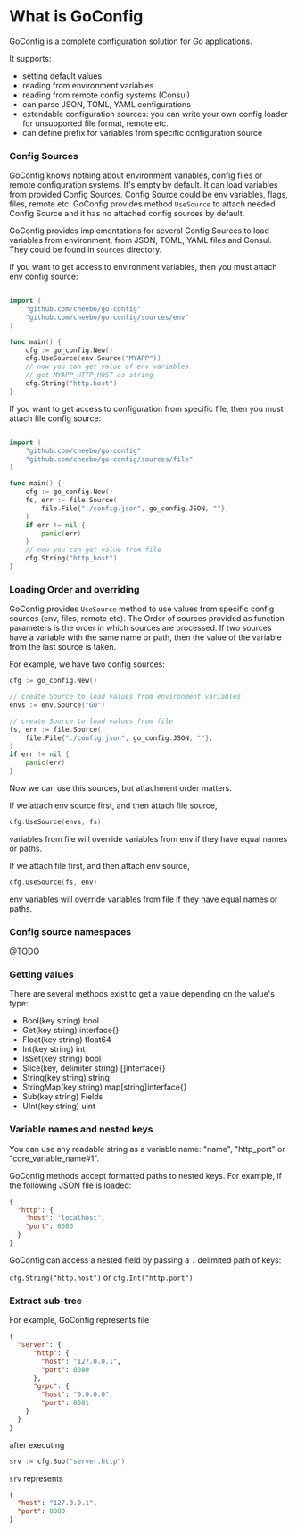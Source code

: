 # What is GoConfig

GoConfig is a complete configuration solution for Go applications.

It supports:
- setting default values
- reading from environment variables
- reading from remote config systems (Consul)
- can parse JSON, TOML, YAML configurations
- extendable configuration sources: you can write your own config loader for unsupported file format, remote etc.
- can define prefix for variables from specific configuration source

### Config Sources
GoConfig knows nothing about environment variables, config files or remote configuration systems.
It's empty by default. 
It can load variables from provided Config Sources. 
Config Source could be env variables, flags, files, remote etc.
GoConfig provides method `UseSource` to attach needed Config Source and
it has no attached config sources by default.

GoConfig provides implementations for several Config Sources to load variables from environment, from JSON, 
TOML, YAML files and Consul. 
They could be found in `sources` directory.

If you want to get access to environment variables, then you must attach env config source:
```go

import (
	"github.com/cheebo/go-config"
	"github.com/cheebo/go-config/sources/env"
)

func main() {
	cfg := go_config.New()
	cfg.UseSource(env.Source("MYAPP"))
	// now you can get value of env variables
	// get MYAPP_HTTP_HOST as string
	cfg.String("http.host")
}
```

If you want to get access to configuration from specific file, then you must attach file config source:

```go

import (
	"github.com/cheebo/go-config"
	"github.com/cheebo/go-config/sources/file"
)

func main() {
    cfg := go_config.New()
    fs, err := file.Source(
        file.File{"./config.json", go_config.JSON, ""},
    )
    if err != nil {
        panic(err)
    }
    // now you can get value from file 
    cfg.String("http_host")
}
```

### Loading Order and overriding

GoConfig provides `UseSource` method to use values from specific config sources (env, files, remote etc).
The Order of sources provided as function parameters is the order in which sources are processed.
If two sources have a variable with the same name or path, then the value of the variable from the last source is taken.

For example, we have two config sources:
```go
cfg := go_config.New()

// create Source to load values from environment variables
envs := env.Source("GO")

// create Source to load values from file
fs, err := file.Source(
    file.File{"./config.json", go_config.JSON, ""},
)
if err != nil {
    panic(err)
}
```

Now we can use this sources, but attachment order matters. 

If we attach env source first, and then attach file source, 
```go
cfg.UseSource(envs, fs)
```
variables from file will override variables from env if 
they have equal names or paths.

If we attach file first, and then attach env source, 
```go
cfg.UseSource(fs, env)
```
env variables will override variables from file if 
they have equal names or paths. 

### Config source namespaces

@TODO

### Getting values
There are several methods exist to get a value depending on the value's type:

- Bool(key string) bool
- Get(key string) interface{}
- Float(key string) float64
- Int(key string) int
- IsSet(key string) bool
- Slice(key, delimiter string) []interface{}
- String(key string) string
- StringMap(key string) map[string]interface{}
- Sub(key string) Fields
- UInt(key string) uint

### Variable names and nested keys
You can use any readable string as a variable name: "name", "http_port" or "core_variable_name#1".

GoConfig methods accept formatted paths to nested keys.
For example, if the following JSON file is loaded:
```json
{
  "http": {
    "host": "localhost",
    "port": 8080
  }
}
```

GoConfig can access a nested field by passing a `.` delimited path of keys:

`cfg.String("http.host")` or `cfg.Int("http.port")`


### Extract sub-tree
For example, GoConfig represents file
```json
{
  "server": {
      "http": {
        "host": "127.0.0.1",
        "port": 8080
      },
      "grpc": {
        "host": "0.0.0.0",
        "port": 8081
    }
  }
}
```

after executing
```go
srv := cfg.Sub("server.http")
```

`srv` represents

```json
{
  "host": "127.0.0.1",
  "port": 8080
}
```
